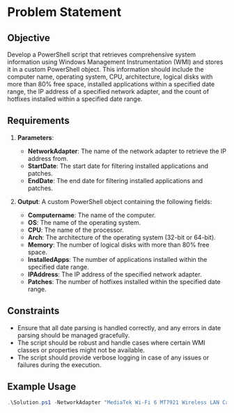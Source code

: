 # Problem Statement

## Objective

Develop a PowerShell script that retrieves comprehensive system information using Windows Management Instrumentation (WMI) and stores it in a custom PowerShell object. This information should include the computer name, operating system, CPU, architecture, logical disks with more than 80% free space, installed applications within a specified date range, the IP address of a specified network adapter, and the count of hotfixes installed within a specified date range.

## Requirements

1. **Parameters**:

   - **NetworkAdapter**: The name of the network adapter to retrieve the IP address from.
   - **StartDate**: The start date for filtering installed applications and patches.
   - **EndDate**: The end date for filtering installed applications and patches.

2. **Output**:
   A custom PowerShell object containing the following fields:
   - **Computername**: The name of the computer.
   - **OS**: The name of the operating system.
   - **CPU**: The name of the processor.
   - **Arch**: The architecture of the operating system (32-bit or 64-bit).
   - **Memory**: The number of logical disks with more than 80% free space.
   - **InstalledApps**: The number of applications installed within the specified date range.
   - **IPAddress**: The IP address of the specified network adapter.
   - **Patches**: The number of hotfixes installed within the specified date range.

## Constraints

- Ensure that all date parsing is handled correctly, and any errors in date parsing should be managed gracefully.
- The script should be robust and handle cases where certain WMI classes or properties might not be available.
- The script should provide verbose logging in case of any issues or failures during the execution.

## Example Usage

```powershell
.\Solution.ps1 -NetworkAdapter "MediaTek Wi-Fi 6 MT7921 Wireless LAN Card" -StartDate "2024/05/01" -EndDate "2024/07/01"
```
